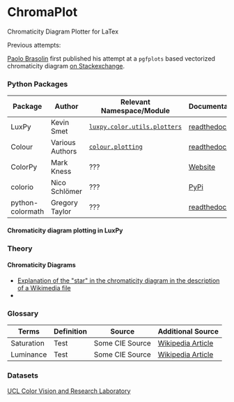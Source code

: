 # ChromaPlot
Chromaticity Diagram Plotter for LaTex

Previous attempts:

[Paolo Brasolin](https://paolobrasolin.github.io/) first published his attempt at a `pgfplots` based vectorized chromaticity diagram [on Stackexchange](https://tex.stackexchange.com/questions/177079/tikz-chromaticity-diagram).

### Python Packages

| Package  | Author | Relevant Namespace/Module | Documentation | Source |
| -------- | -------- | -------- |-------- | ------- |
| LuxPy | Kevin Smet | [`luxpy.color.utils.plotters`](https://github.com/ksmet1977/luxpy/blob/master/luxpy/color/utils/plotters.py) | [readthedocs](https://ksmet1977.github.io/luxpy/build/html/index.html) | [Github](https://github.com/ksmet1977/luxpy) |
| Colour | Various Authors| [`colour.plotting`](https://github.com/colour-science/colour/tree/develop/colour/plotting) |  [readthedocs](https://colour.readthedocs.io/en/latest/) | [Github](https://github.com/colour-science/colour) |
| ColorPy | Mark Kness | ??? |  [Website](http://markkness.net/colorpy/ColorPy.html) | [Github](https://github.com/markkness/ColorPy) |
| colorio | Nico Schlömer | ??? |  [PyPi](https://pypi.org/project/colorio/) | [Github](https://github.com/nschloe/colorio/) |
| python-colormath | Gregory Taylor | ??? |  [readthedocs](https://python-colormath.readthedocs.io/en/latest/) | [Github](https://github.com/gtaylor/python-colormath) |


#### Chromaticity diagram plotting in LuxPy









### Theory

#### Chromaticity Diagrams

- [Explanation of the "star" in the chromaticity diagram in the description of a Wikimedia file](https://commons.wikimedia.org/wiki/File:CIExy1931_srgb_gamut.png)
-

### Glossary

| Terms  | Definition | Source | Additional Source |
| -------- | -------- | ------------- | ---------- |
| Saturation | Test | Some CIE Source | [Wikipedia Article](https://en.wikipedia.org/wiki/Colorfulness) |
| Luminance | Test | Some CIE Source | [Wikipedia Article](https://en.wikipedia.org/wiki/Luminance)|



### Datasets

[UCL Color Vision and Research Laboratory](http://www.cvrl.org/)
